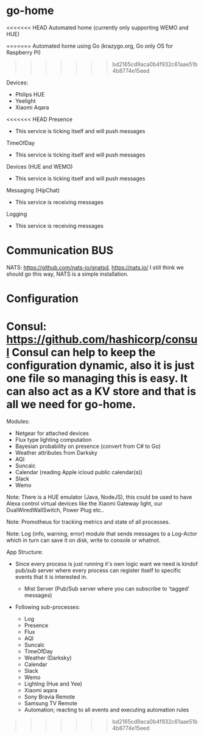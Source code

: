 # go-home

<<<<<<< HEAD
Automated home (currently only supporting WEMO and HUE)


=======
Automated home using Go (krazygo.org, Go only OS for Raspberry PI)
>>>>>>> bd2165cd9aca0b4f932c61aae51b4b8774e15eed

Devices:
- Philips HUE
- Yeelight
- Xiaomi Aqara

<<<<<<< HEAD
Presence
- This service is ticking itself and will push messages

TimeOfDay
- This service is ticking itself and will push messages

Devices (HUE and WEMO)
- This service is ticking itself and will push messages


Messaging (HipChat)
- This service is receiving messages

Logging
- This service is receiving messages




# Communication BUS

NATS: https://github.com/nats-io/gnatsd, https://nats.io/
I still think we should go this way, NATS is a simple installation.


# Configuration

Consul: https://github.com/hashicorp/consul
Consul can help to keep the configuration dynamic, also it is just one file so managing this is easy.
It can also act as a KV store and that is all we need for go-home.
=======
Modules:
- Netgear for attached devices
- Flux type lighting computation
- Bayesian probability on presence (convert from C# to Go)
- Weather attributes from Darksky
- AQI
- Suncalc
- Calendar (reading Apple icloud public calendar(s))
- Slack
- Wemo

Note:
  There is a HUE emulator (Java, NodeJS), this could be used to have Alexa control virtual devices like 
  the Xiaomi Gateway light, our DualWiredWallSwitch, Power Plug etc..

Note:
  Promotheus for tracking metrics and state of all processes.

Note:
  Log (info, warning, error) module that sends messages to a Log-Actor which in turn can save it on disk, write to console or whatnot.

App Structure:
- Since every process is just running it's own logic want we need is kindof pub/sub server where every process
  can register itself to specific events that it is interested in.
  - Mist Server (Pub/Sub server where you can subscribe to 'tagged' messages)

- Following sub-processes:
  - Log
  - Presence
  - Flux
  - AQI
  - Suncalc
  - TimeOfDay
  - Weather (Darksky)
  - Calendar
  - Slack
  - Wemo
  - Lighting (Hue and Yee)
  - Xiaomi aqara
  - Sony Bravia Remote
  - Samsung TV Remote
  - Automation; reacting to all events and executing automation rules
>>>>>>> bd2165cd9aca0b4f932c61aae51b4b8774e15eed
